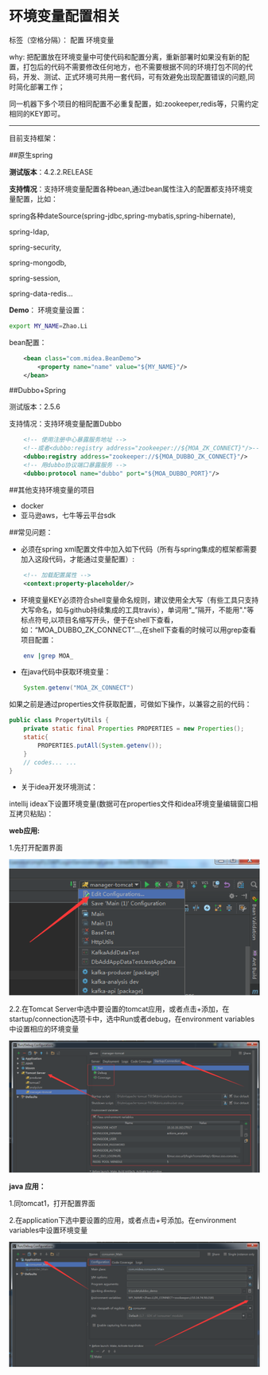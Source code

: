 # 环境变量配置相关

标签（空格分隔）： 配置 环境变量

why:
把配置放在环境变量中可使代码和配置分离，重新部署时如果没有新的配置，打包后的代码不需要修改任何地方，也不需要根据不同的环境打包不同的代码，开发、测试、正式环境可共用一套代码，可有效避免出现配置错误的问题,同时简化部署工作；

同一机器下多个项目的相同配置不必重复配置，如:zookeeper,redis等，只需约定相同的KEY即可。

--- 
目前支持框架：

##原生spring

**测试版本**：4.2.2.RELEASE

**支持情况**：支持环境变量配置各种bean,通过bean属性注入的配置都支持环境变量配置，比如：

spring各种dateSource(spring-jdbc,spring-mybatis,spring-hibernate),

spring-ldap,

spring-security,

spring-mongodb,

spring-session,

spring-data-redis...

**Demo**：
环境变量设置：
```bash
export MY_NAME=Zhao.Li
```

bean配置：
```xml
    <bean class="com.midea.BeanDemo">
        <property name="name" value="${MY_NAME}"/>
    </bean>
```


##Dubbo+Spring

测试版本：2.5.6

支持情况：支持环境变量配置Dubbo

```xml
    <!-- 使用注册中心暴露服务地址 -->
    <!--或者<dubbo:registry address="zookeeper://${MOA_ZK_CONNECT}"/>-->
    <dubbo:registry address="zookeeper://${MOA_DUBBO_ZK_CONNECT}"/>
    <!-- 用dubbo协议端口暴露服务 -->
    <dubbo:protocol name="dubbo" port="${MOA_DUBBO_PORT}"/>
```

##其他支持环境变量的项目

- docker
- 亚马逊aws，七牛等云平台sdk

##常见问题：

 - 必须在spring xml配置文件中加入如下代码（所有与spring集成的框架都需要加入这段代码，才能通过变量配置）:
```xml
    <!-- 加载配置属性 -->
    <context:property-placeholder/>
```
- 环境变量KEY必须符合shell变量命名规则，建议使用全大写（有些工具只支持大写命名，如与github持续集成的工具travis），单词用“_”隔开，不能用"."等标点符号,以项目名缩写开头，便于在shell下查看， 如：“MOA_DUBBO_ZK_CONNECT”...,在shell下查看的时候可以用grep查看项目配置：

```bash
    env |grep MOA_
```

- 在java代码中获取环境变量：
```java
    System.getenv("MOA_ZK_CONNECT")
```
如果之前是通过properties文件获取配置，可做如下操作，以兼容之前的代码：
```java
public class PropertyUtils {
    private static final Properties PROPERTIES = new Properties();
    static{
        PROPERTIES.putAll(System.getenv());
    }
    // codes... ...
}
```
- 关于idea开发环境测试：

intellij ideax下设置环境变量(数据可在properties文件和idea环境变量编辑窗口相互拷贝粘贴)：

**web应用:**

1.先打开配置界面

![step 1][1]

2.2.在Tomcat Server中选中要设置的tomcat应用，或者点击+添加，在startup/connection选项卡中，选中Run或者debug，在environment variables中设置相应的环境变量

![setp 2][2]

**java 应用：**

1.同tomcat1，打开配置界面

2.在application下选中要设置的应用，或者点击+号添加。在environment variables中设置环境变量

![step 2][3]



  [1]: https://raw.githubusercontent.com/289048093/mytest/master/1.png
  [2]: https://raw.githubusercontent.com/289048093/mytest/master/2.png
  [3]: https://raw.githubusercontent.com/289048093/mytest/master/3.png
